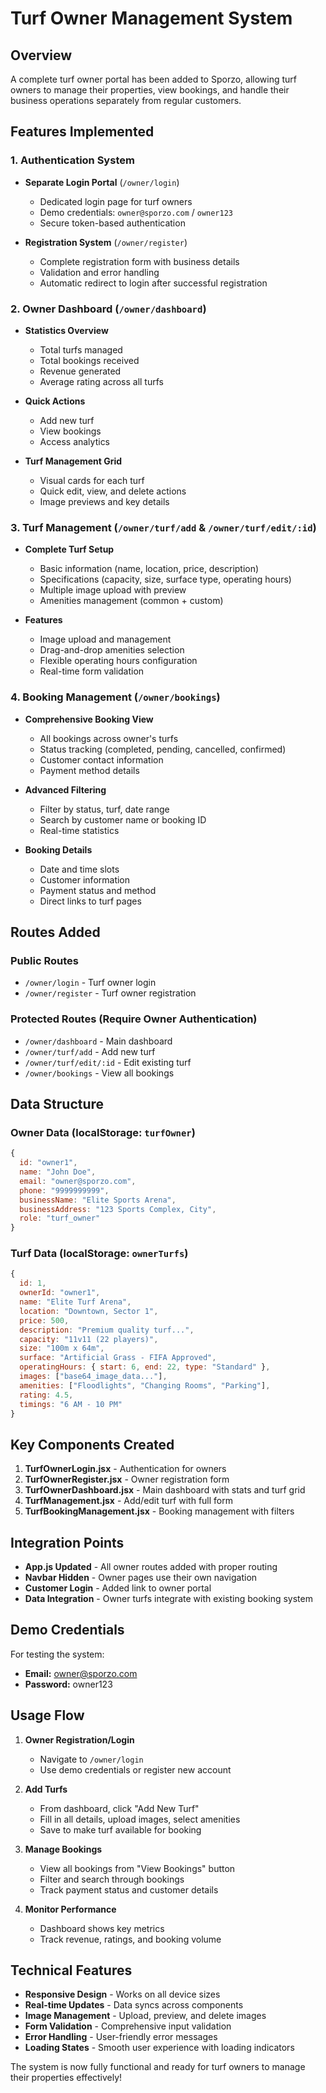 # Turf Owner Management System

## Overview
A complete turf owner portal has been added to Sporzo, allowing turf owners to manage their properties, view bookings, and handle their business operations separately from regular customers.

## Features Implemented

### 1. Authentication System
- **Separate Login Portal** (`/owner/login`)
  - Dedicated login page for turf owners
  - Demo credentials: `owner@sporzo.com` / `owner123`
  - Secure token-based authentication
  
- **Registration System** (`/owner/register`)
  - Complete registration form with business details
  - Validation and error handling
  - Automatic redirect to login after successful registration

### 2. Owner Dashboard (`/owner/dashboard`)
- **Statistics Overview**
  - Total turfs managed
  - Total bookings received
  - Revenue generated
  - Average rating across all turfs

- **Quick Actions**
  - Add new turf
  - View bookings
  - Access analytics

- **Turf Management Grid**
  - Visual cards for each turf
  - Quick edit, view, and delete actions
  - Image previews and key details

### 3. Turf Management (`/owner/turf/add` & `/owner/turf/edit/:id`)
- **Complete Turf Setup**
  - Basic information (name, location, price, description)
  - Specifications (capacity, size, surface type, operating hours)
  - Multiple image upload with preview
  - Amenities management (common + custom)

- **Features**
  - Image upload and management
  - Drag-and-drop amenities selection
  - Flexible operating hours configuration
  - Real-time form validation

### 4. Booking Management (`/owner/bookings`)
- **Comprehensive Booking View**
  - All bookings across owner's turfs
  - Status tracking (completed, pending, cancelled, confirmed)
  - Customer contact information
  - Payment method details

- **Advanced Filtering**
  - Filter by status, turf, date range
  - Search by customer name or booking ID
  - Real-time statistics

- **Booking Details**
  - Date and time slots
  - Customer information
  - Payment status and method
  - Direct links to turf pages

## Routes Added

### Public Routes
- `/owner/login` - Turf owner login
- `/owner/register` - Turf owner registration

### Protected Routes (Require Owner Authentication)
- `/owner/dashboard` - Main dashboard
- `/owner/turf/add` - Add new turf
- `/owner/turf/edit/:id` - Edit existing turf
- `/owner/bookings` - View all bookings

## Data Structure

### Owner Data (localStorage: `turfOwner`)
```javascript
{
  id: "owner1",
  name: "John Doe",
  email: "owner@sporzo.com",
  phone: "9999999999",
  businessName: "Elite Sports Arena",
  businessAddress: "123 Sports Complex, City",
  role: "turf_owner"
}
```

### Turf Data (localStorage: `ownerTurfs`)
```javascript
{
  id: 1,
  ownerId: "owner1",
  name: "Elite Turf Arena",
  location: "Downtown, Sector 1",
  price: 500,
  description: "Premium quality turf...",
  capacity: "11v11 (22 players)",
  size: "100m x 64m",
  surface: "Artificial Grass - FIFA Approved",
  operatingHours: { start: 6, end: 22, type: "Standard" },
  images: ["base64_image_data..."],
  amenities: ["Floodlights", "Changing Rooms", "Parking"],
  rating: 4.5,
  timings: "6 AM - 10 PM"
}
```

## Key Components Created

1. **TurfOwnerLogin.jsx** - Authentication for owners
2. **TurfOwnerRegister.jsx** - Owner registration form
3. **TurfOwnerDashboard.jsx** - Main dashboard with stats and turf grid
4. **TurfManagement.jsx** - Add/edit turf with full form
5. **TurfBookingManagement.jsx** - Booking management with filters

## Integration Points

- **App.js Updated** - All owner routes added with proper routing
- **Navbar Hidden** - Owner pages use their own navigation
- **Customer Login** - Added link to owner portal
- **Data Integration** - Owner turfs integrate with existing booking system

## Demo Credentials

For testing the system:
- **Email:** owner@sporzo.com
- **Password:** owner123

## Usage Flow

1. **Owner Registration/Login**
   - Navigate to `/owner/login`
   - Use demo credentials or register new account
   
2. **Add Turfs**
   - From dashboard, click "Add New Turf"
   - Fill in all details, upload images, select amenities
   - Save to make turf available for booking

3. **Manage Bookings**
   - View all bookings from "View Bookings" button
   - Filter and search through bookings
   - Track payment status and customer details

4. **Monitor Performance**
   - Dashboard shows key metrics
   - Track revenue, ratings, and booking volume

## Technical Features

- **Responsive Design** - Works on all device sizes
- **Real-time Updates** - Data syncs across components
- **Image Management** - Upload, preview, and delete images
- **Form Validation** - Comprehensive input validation
- **Error Handling** - User-friendly error messages
- **Loading States** - Smooth user experience with loading indicators

The system is now fully functional and ready for turf owners to manage their properties effectively!
